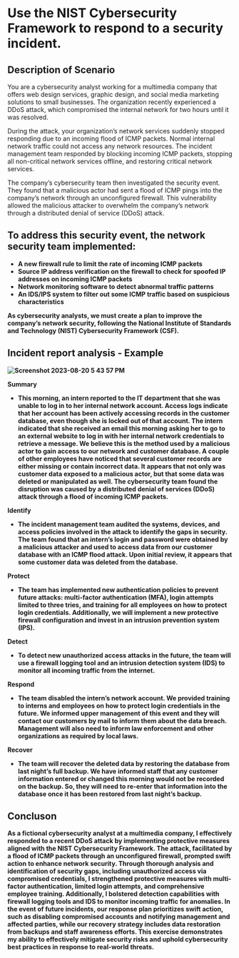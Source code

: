 <h1>Use the NIST Cybersecurity Framework to respond to a security incident. 
<h2>Description of Scenario</h2>
You are a cybersecurity analyst working for a multimedia company that offers web design services, graphic design, and social media marketing solutions to small businesses. The organization recently experienced a DDoS attack, which compromised the internal network for two hours until it was resolved.

During the attack, your organization’s network services suddenly stopped responding due to an incoming flood of ICMP packets. Normal internal network traffic could not access any network resources. The incident management team responded by blocking incoming ICMP packets, stopping all non-critical network services offline, and restoring critical network services. 

The company’s cybersecurity team then investigated the security event. They found that a malicious actor had sent a flood of ICMP pings into the company’s network through an unconfigured firewall. This vulnerability allowed the malicious attacker to overwhelm the company’s network through a distributed denial of service (DDoS) attack. 

<h2> To address this security event, the network security team implemented:</h2>

- <b>A new firewall rule to limit the rate of incoming ICMP packets</b>
- <b> Source IP address verification on the firewall to check for spoofed IP addresses on incoming ICMP packets</b>
- <b> Network monitoring software to detect abnormal traffic patterns</b>
- <b> An IDS/IPS system to filter out some ICMP traffic based on suspicious characteristics


As cybersecurity analysts, we must create a plan to improve the company’s network security, following the National Institute of Standards and Technology (NIST) Cybersecurity Framework (CSF).

<h2>Incident report analysis - Example</h2>

![Screenshot 2023-08-20 5 43 57 PM](https://github.com/mmedinabet/Use-the-NIST-Cybersecurity-Framework-to-respond-to-a-security-incident/assets/142737434/76ae6e10-cf9f-48ac-af63-bafbe921a87d)


Summary
- <b>This morning, an intern reported to the IT department that she was unable to log in to her internal network account. Access logs indicate that her account has been actively accessing records in the customer database, even though she is locked out of that account. The intern indicated that she received an email this morning asking her to go to an external website to log in with her internal network credentials to retrieve a message. We believe this is the method used by a malicious actor to gain access to our network and customer database. A couple of other employees have noticed that several customer records are either missing or contain incorrect data. It appears that not only was customer data exposed to a malicious actor, but that some data was deleted or manipulated as well. The cybersecurity team found the disruption was caused by a distributed denial of services (DDoS) attack through a flood of incoming ICMP packets.</b>



Identify
- <b> The incident management team audited the systems, devices, and access policies involved in the attack to identify the gaps in security. The team found that an intern’s login and password were obtained by a malicious attacker and used to access data from our customer database with an ICMP flood attack. Upon initial review, it appears that some customer data was deleted from the database. </b>


Protect
- <b> The team has implemented new authentication policies to prevent future attacks: multi-factor authentication (MFA), login attempts limited to three tries, and training for all employees on how to protect login credentials. Additionally, we will implement a new protective firewall configuration and invest in an intrusion prevention system (IPS).</b>


Detect 
- <b> To detect new unauthorized access attacks in the future, the team will use a firewall logging tool and an intrusion detection system (IDS) to monitor all incoming traffic from the internet.</b>

Respond 
- <b> The team disabled the intern’s network account. We provided training to interns and employees on how to protect login credentials in the future. We informed upper management of this event and they will contact our customers by mail to inform them about the data breach. Management will also need to inform law enforcement and other organizations as required by local laws. </b>


Recover
- <b> The team will recover the deleted data by restoring the database from last night’s full backup. We have informed staff that any customer information entered or changed this morning would not be recorded on the backup. So, they will need to re-enter that information into the database once it has been restored from last night’s backup.  </b>
  
<h2>Concluson</h2>

As a fictional cybersecurity analyst at a multimedia company, I effectively responded to a recent DDoS attack by implementing protective measures aligned with the NIST Cybersecurity Framework. The attack, facilitated by a flood of ICMP packets through an unconfigured firewall, prompted swift action to enhance network security. Through thorough analysis and identification of security gaps, including unauthorized access via compromised credentials, I strengthened protective measures with multi-factor authentication, limited login attempts, and comprehensive employee training. Additionally, I bolstered detection capabilities with firewall logging tools and IDS to monitor incoming traffic for anomalies. In the event of future incidents, our response plan prioritizes swift action, such as disabling compromised accounts and notifying management and affected parties, while our recovery strategy includes data restoration from backups and staff awareness efforts. This exercise demonstrates my ability to effectively mitigate security risks and uphold cybersecurity best practices in response to real-world threats.



